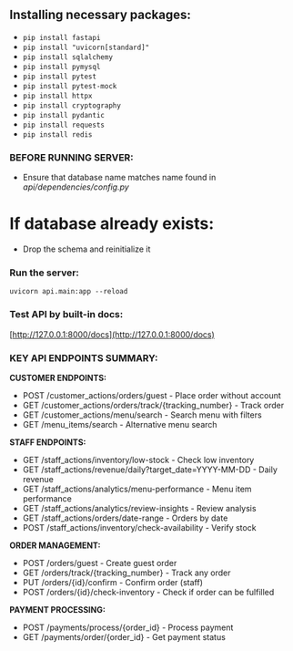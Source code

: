 ## Installing necessary packages:  
* `pip install fastapi`
* `pip install "uvicorn[standard]"`  
* `pip install sqlalchemy`  
* `pip install pymysql`
* `pip install pytest`
* `pip install pytest-mock`
* `pip install httpx`
* `pip install cryptography`
* `pip install pydantic`
* `pip install requests`
* `pip install redis`

### BEFORE RUNNING SERVER:
* Ensure that database name matches name found in *api/dependencies/config.py*
# If database already exists:
* Drop the schema and reinitialize it

### Run the server:
`uvicorn api.main:app --reload`
### Test API by built-in docs:
[http://127.0.0.1:8000/docs](http://127.0.0.1:8000/docs)


### KEY API ENDPOINTS SUMMARY:

**CUSTOMER ENDPOINTS:**
* POST /customer_actions/orders/guest - Place order without account
* GET /customer_actions/orders/track/{tracking_number} - Track order
* GET /customer_actions/menu/search - Search menu with filters
* GET /menu_items/search - Alternative menu search

**STAFF ENDPOINTS:**
* GET /staff_actions/inventory/low-stock - Check low inventory
* GET /staff_actions/revenue/daily?target_date=YYYY-MM-DD - Daily revenue
* GET /staff_actions/analytics/menu-performance - Menu item performance
* GET /staff_actions/analytics/review-insights - Review analysis
* GET /staff_actions/orders/date-range - Orders by date
* POST /staff_actions/inventory/check-availability - Verify stock

**ORDER MANAGEMENT:**
* POST /orders/guest - Create guest order
* GET /orders/track/{tracking_number} - Track any order
* PUT /orders/{id}/confirm - Confirm order (staff)
* POST /orders/{id}/check-inventory - Check if order can be fulfilled

**PAYMENT PROCESSING:**
* POST /payments/process/{order_id} - Process payment
* GET /payments/order/{order_id} - Get payment status
